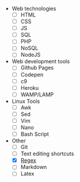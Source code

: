 ---
---

- Web technologies
  - [ ] HTML
  - [ ] CSS
  - [ ] JS
  - [ ] SQL
  - [ ] PHP
  - [ ] NoSQL
  - [ ] NodeJS

- Web development tools
  - [ ] Github Pages
  - [ ] Codepen
  - [ ] c9
  - [ ] Heroku
  - [ ] WAMP/LAMP

- Linux Tools
  - [ ] Awk
  - [ ] Sed
  - [ ] Vim
  - [ ] Nano
  - [ ] Bash Script

- Other
  - [ ] Git
  - [ ] Text editing shortcuts
  - [x] [Regex](regex)
  - [ ] Markdown
  - [ ] Latex
